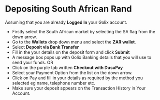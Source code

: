 # Depositing South African Rand

Assuming that you are already **Logged In** your Golix account.

-   Firstly select the South African market by selecting the  SA flag from the down arrow.
-   Go to the **Wallets** drop down menu and select the **ZAR wallet**.
-   Select **Deposit via Bank Transfer**
-   Fill in the your details on the deposit form and click **Submit**
-   A message box pops up with Golix Banking details that you will use to send your funds. OR
-   Click on the purple tab written  **Checkout with DusuPay**  
-   Select your Payment Option from the list on the down arrow.
-   Click on Pay and fill in your details as required by the method you selected eg name, telephone number etc.
-   Make sure your deposit appears on the Transaction History in Your Account.

